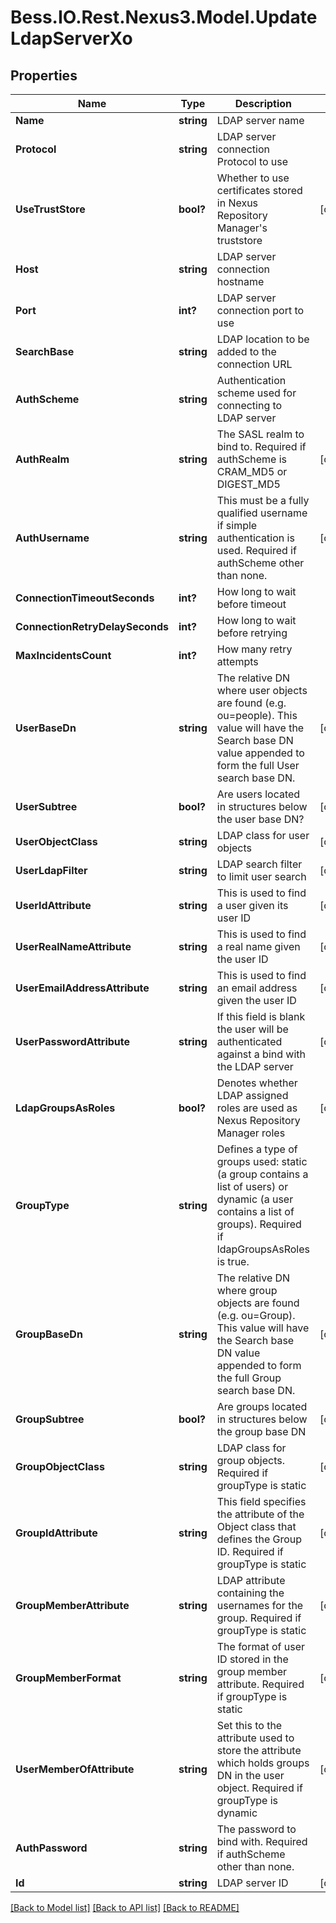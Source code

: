 # Bess.IO.Rest.Nexus3.Model.UpdateLdapServerXo
## Properties

Name | Type | Description | Notes
------------ | ------------- | ------------- | -------------
**Name** | **string** | LDAP server name | 
**Protocol** | **string** | LDAP server connection Protocol to use | 
**UseTrustStore** | **bool?** | Whether to use certificates stored in Nexus Repository Manager&#39;s truststore | [optional] 
**Host** | **string** | LDAP server connection hostname | 
**Port** | **int?** | LDAP server connection port to use | 
**SearchBase** | **string** | LDAP location to be added to the connection URL | 
**AuthScheme** | **string** | Authentication scheme used for connecting to LDAP server | 
**AuthRealm** | **string** | The SASL realm to bind to. Required if authScheme is CRAM_MD5 or DIGEST_MD5 | [optional] 
**AuthUsername** | **string** | This must be a fully qualified username if simple authentication is used. Required if authScheme other than none. | [optional] 
**ConnectionTimeoutSeconds** | **int?** | How long to wait before timeout | 
**ConnectionRetryDelaySeconds** | **int?** | How long to wait before retrying | 
**MaxIncidentsCount** | **int?** | How many retry attempts | 
**UserBaseDn** | **string** | The relative DN where user objects are found (e.g. ou&#x3D;people). This value will have the Search base DN value appended to form the full User search base DN. | [optional] 
**UserSubtree** | **bool?** | Are users located in structures below the user base DN? | [optional] 
**UserObjectClass** | **string** | LDAP class for user objects | [optional] 
**UserLdapFilter** | **string** | LDAP search filter to limit user search | [optional] 
**UserIdAttribute** | **string** | This is used to find a user given its user ID | [optional] 
**UserRealNameAttribute** | **string** | This is used to find a real name given the user ID | [optional] 
**UserEmailAddressAttribute** | **string** | This is used to find an email address given the user ID | [optional] 
**UserPasswordAttribute** | **string** | If this field is blank the user will be authenticated against a bind with the LDAP server | [optional] 
**LdapGroupsAsRoles** | **bool?** | Denotes whether LDAP assigned roles are used as Nexus Repository Manager roles | [optional] 
**GroupType** | **string** | Defines a type of groups used: static (a group contains a list of users) or dynamic (a user contains a list of groups). Required if ldapGroupsAsRoles is true. | 
**GroupBaseDn** | **string** | The relative DN where group objects are found (e.g. ou&#x3D;Group). This value will have the Search base DN value appended to form the full Group search base DN. | [optional] 
**GroupSubtree** | **bool?** | Are groups located in structures below the group base DN | [optional] 
**GroupObjectClass** | **string** | LDAP class for group objects. Required if groupType is static | [optional] 
**GroupIdAttribute** | **string** | This field specifies the attribute of the Object class that defines the Group ID. Required if groupType is static | [optional] 
**GroupMemberAttribute** | **string** | LDAP attribute containing the usernames for the group. Required if groupType is static | [optional] 
**GroupMemberFormat** | **string** | The format of user ID stored in the group member attribute. Required if groupType is static | [optional] 
**UserMemberOfAttribute** | **string** | Set this to the attribute used to store the attribute which holds groups DN in the user object. Required if groupType is dynamic | [optional] 
**AuthPassword** | **string** | The password to bind with. Required if authScheme other than none. | 
**Id** | **string** | LDAP server ID | [optional] 

[[Back to Model list]](../README.md#documentation-for-models) [[Back to API list]](../README.md#documentation-for-api-endpoints) [[Back to README]](../README.md)

